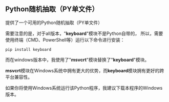 ## Python随机抽取（PY单文件）
提供了一个可用的Python随机抽取（PY单文件）

需要注意的是，对于all版本，"**keyboard**"模块不是Python自带的，
所以，需要使用终端（CMD、PowerShell等）运行以下命令进行安装：
```
pip install keyboard
```
而在windows版本中，我使用了"**msvcrt**"模块替换了"**keyboard**"模块。

**msvcrt**模块在Windows系统中拥有更大的优势，而**keyboard**模块拥有更好的跨平台兼容性。

如果你将使用Windows系统运行该Python程序，我建议下载本程序的Windows版本。
